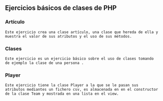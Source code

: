 ## Ejercicios básicos de clases de PHP
### Artículo
    Este ejercicio crea una clase artículo, una clase que hereda de ella y muestra el valor de sus atributos y el uso de sus métodos.
### Clases
    Este ejercicio es un ejercicio básico sobre el uso de clases tomando de ejemplo la clase de una persona .
### Player
    Este ejercicio tiene la clase Player a la que se le pasan sus atributos mediantes un fichero csv, es almacenada en en el constructor de la clase Team y mostrada en una lista en el view.
